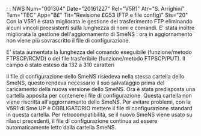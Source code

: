  :  : NWS Num="001304" Date="20161227" Rel="V5R1" Atr="S. Arrighini" Tem="TEC" App="B£" Tit="Revisione £G53 (FTP e file config)" Sts="20"
Con la V5R1 è stata migliorata le gestione del trasferimento FTP eliminando alcuni vincoli preesistenti sulla lunghezza di nomi e comandi. E' stata inoltre migliorata la gestione dell'aggiornamento di SmeNS :  ora in aggiornamento non viene più sovrascritto il file di configurazione.

E' stata aumentata la lunghezza del comando eseguibile (funzione/metodo FTPSCP/RCMD) o del file trasferibile (funzione/metodo FTPSCP/PUT).
Il campo è stato esteso da 132 a 310 caratteri

Il file di configurazione dello SmeNS risiedeva nella stessa cartella dello SmeNS, questo rendeva necessario il suo salvataggio prima del caricamento della nuova versione dello SmeNS.
Ora è stata predisposta una cartella apposita per contenere i file di configurazione.
Questa cartella non viene riscritta all'aggiornamento dello SmeNS.
Per evitare problemi, con la V5R1 di Sme.UP è OBBLIGATORIO mettere il file di configurazione standard in questa cartella. Per retrocompatibilità, se il nuovo SmeNS viene usato su rilasci precedenti, il file di configurazione continua ad essere automaticamente letto dalla cartella SmeNS.
